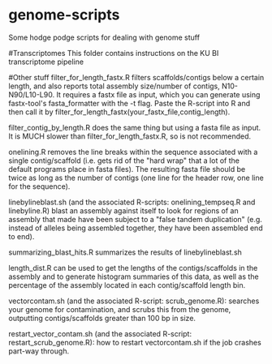 # genome-scripts
Some hodge podge scripts for dealing with genome stuff

#Transcriptomes
This folder contains instructions on the KU BI transcriptome pipeline

#Other stuff
filter_for_length_fastx.R filters scaffolds/contigs below a certain length, and also reports total assembly size/number of contigs, N10-N90/L10-L90. It requires a fastx file as input, which you can generate using fastx-tool's fasta_formatter with the -t flag. Paste the R-script into R and then call it by filter_for_length_fastx(your_fastx_file,contig_length).

filter_contig_by_length.R does the same thing but using a fasta file as input. It is MUCH slower than filter_for_length_fastx.R, so is not recommended. 

onelining.R removes the line breaks within the sequence associated with a single contig/scaffold (i.e. gets rid of the "hard wrap" that a lot of the default programs place in fasta files). The resulting fasta file should be twice as long as the number of contigs (one line for the header row, one line for the sequence).

linebylineblast.sh (and the associated R-scripts: onelining_tempseq.R and linebyline.R) blast an assembly against itself to look for regions of an assembly that made have been subject to a "false tandem duplication" (e.g. instead of alleles being assembled together, they have been assembled end to end).

summarizing_blast_hits.R summarizes the results of linebylineblast.sh

length_dist.R can be used to get the lengths of the contigs/scaffolds in the assembly and to generate histogram summaries of this data, as well as the percentage of the assembly located in each contig/scaffold length bin.

vectorcontam.sh (and the associated R-script: scrub_genome.R): searches your genome for contamination, and scrubs this from the genome, outputting contigs/scaffolds greater than 100 bp in size.

restart_vector_contam.sh (and the associated R-script: restart_scrub_genome.R): how to restart vectorcontam.sh if the job crashes part-way through.
